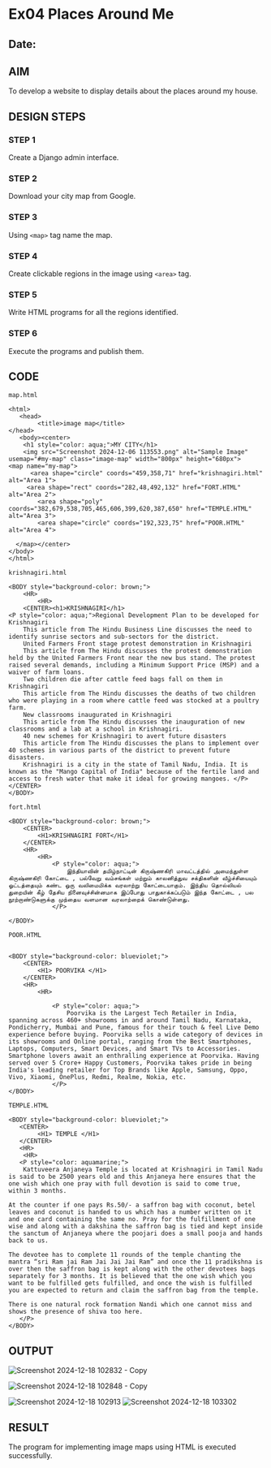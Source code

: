 # Ex04 Places Around Me
## Date: 

## AIM
To develop a website to display details about the places around my house.

## DESIGN STEPS

### STEP 1
Create a Django admin interface.

### STEP 2
Download your city map from Google.

### STEP 3
Using ```<map>``` tag name the map.

### STEP 4
Create clickable regions in the image using ```<area>``` tag.

### STEP 5
Write HTML programs for all the regions identified.

### STEP 6
Execute the programs and publish them.

## CODE
```
map.html

<html>
   <head>
        <title>image map</title>
</head>
   <body><center>
    <h1 style="color: aqua;">MY CITY</h1>
    <img src="Screenshot 2024-12-06 113553.png" alt="Sample Image" usemap="#my-map" class="image-map" width="800px" height="680px">
<map name="my-map">
      <area shape="circle" coords="459,358,71" href="krishnagiri.html" alt="Area 1">
     <area shape="rect" coords="282,48,492,132" href="FORT.HTML" alt="Area 2">
        <area shape="poly" coords="382,679,538,705,465,606,399,620,387,650" href="TEMPLE.HTML" alt="Area 3">
        <area shape="circle" coords="192,323,75" href="POOR.HTML" alt="Area 4">
        
  </map></center> 
</body>
</html>

krishnagiri.html

<BODY style="background-color: brown;">
    <HR>
        <HR>
    <CENTER><h1>KRISHNAGIRI</h1>
<P style="color: aqua;">Regional Development Plan to be developed for Krishnagiri
    This article from The Hindu Business Line discusses the need to identify sunrise sectors and sub-sectors for the district. 
    United Farmers Front stage protest demonstration in Krishnagiri
    This article from The Hindu discusses the protest demonstration held by the United Farmers Front near the new bus stand. The protest raised several demands, including a Minimum Support Price (MSP) and a waiver of farm loans. 
    Two children die after cattle feed bags fall on them in Krishnagiri
    This article from The Hindu discusses the deaths of two children who were playing in a room where cattle feed was stocked at a poultry farm. 
    New classrooms inaugurated in Krishnagiri
    This article from The Hindu discusses the inauguration of new classrooms and a lab at a school in Krishnagiri. 
    40 new schemes for Krishnagiri to avert future disasters
    This article from The Hindu discusses the plans to implement over 40 schemes in various parts of the district to prevent future disasters. 
    Krishnagiri is a city in the state of Tamil Nadu, India. It is known as the "Mango Capital of India" because of the fertile land and access to fresh water that make it ideal for growing mangoes. </P>
</CENTER>
</BODY>

fort.html

<BODY style="background-color: brown;">
    <CENTER>
        <H1>KRISHNAGIRI FORT</H1>
    </CENTER>
    <HR>
        <HR>
            <P style="color: aqua;">
                இந்தியாவின் தமிழ்நாட்டின் கிருஷ்ணகிரி மாவட்டத்தில் அமைந்துள்ள கிருஷ்ணகிரி கோட்டை , பல்வேறு வம்சங்கள் மற்றும் காலனித்துவ சக்திகளின் வீழ்ச்சியையும் ஓட்டத்தையும் கண்ட ஒரு வலிமைமிக்க வரலாற்று கோட்டையாகும். இந்திய தொல்லியல் துறையின் கீழ் தேசிய நினைவுச்சின்னமாக இப்போது பாதுகாக்கப்படும் இந்த கோட்டை , பல நூற்றாண்டுகளுக்கு முந்தைய வளமான வரலாற்றைக் கொண்டுள்ளது.
            </P>

</BODY>

POOR.HTML


<BODY style="background-color: blueviolet;">
    <CENTER>
        <H1> POORVIKA </H1>
    </CENTER>
    <HR>
        <HR>

            <P style="color: aqua;">
                Poorvika is the Largest Tech Retailer in India, spanning across 460+ showrooms in and around Tamil Nadu, Karnataka, Pondicherry, Mumbai and Pune, famous for their touch & feel Live Demo experience before buying. Poorvika sells a wide category of devices in its showrooms and Online portal, ranging from the Best Smartphones, Laptops, Computers, Smart Devices, and Smart TVs to Accessories. Smartphone lovers await an enthralling experience at Poorvika. Having served over 5 Crore+ Happy Customers, Poorvika takes pride in being India's leading retailer for Top Brands like Apple, Samsung, Oppo, Vivo, Xiaomi, OnePlus, Redmi, Realme, Nokia, etc.
            </P>
</BODY>

TEMPLE.HTML

<BODY style="background-color: blueviolet;">
   <CENTER>
        <H1> TEMPLE </H1>
   </CENTER>
   <HR>
    <HR>
   <P style="color: aquamarine;">
    Kattuveera Anjaneya Temple is located at Krishnagiri in Tamil Nadu is said to be 2500 years old and this Anjaneya here ensures that the one wish which one pray with full devotion is said to come true, within 3 months.

At the counter if one pays Rs.50/- a saffron bag with coconut, betel leaves and coconut is handed to us which has a number written on it and one card containing the same no. Pray for the fulfillment of one wise and along with a dakshina the saffron bag is tied and kept inside the sanctum of Anjaneya where the poojari does a small pooja and hands back to us.

The devotee has to complete 11 rounds of the temple chanting the mantra “sri Ram jai Ram Jai Jai Jai Ram” and once the 11 pradikshna is over then the saffron bag is kept along with the other devotees bags separately for 3 months. It is believed that the one wish which you want to be fulfilled gets fulfilled, and once the wish is fulfilled you are expected to return and claim the saffron bag from the temple.

There is one natural rock formation Nandi which one cannot miss and shows the presence of shiva too here.
   </P>
</BODY>
```

## OUTPUT


![Screenshot 2024-12-18 102832 - Copy](https://github.com/user-attachments/assets/ab49337e-533c-46be-bc07-fc3c9d4275e2)

![Screenshot 2024-12-18 102848 - Copy](https://github.com/user-attachments/assets/a099ee77-c132-493e-9936-0feaa4ee699e)

![Screenshot 2024-12-18 102913](https://github.com/user-attachments/assets/666485c9-9ac2-4ec2-b292-5d2ef8e01dad)
![Screenshot 2024-12-18 103302](https://github.com/user-attachments/assets/476b1960-3a5a-463e-87c3-cd4414218904)



## RESULT
The program for implementing image maps using HTML is executed successfully.
